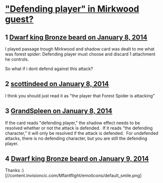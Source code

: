 # [&quot;Defending player&quot; in Mirkwood guest?](https://community.fantasyflightgames.com/topic/96509-defending-player-in-mirkwood-guest/)

## 1 [Dwarf king Bronze beard on January 8, 2014](https://community.fantasyflightgames.com/topic/96509-defending-player-in-mirkwood-guest/?do=findComment&comment=948959)

I played passage trough Mirkwood and shadow card was dealt to me what was forest spider: Defending player must choose and discard 1 attachment he controls.

So what if i dont defend against this attack?

## 2 [scottindeed on January 8, 2014](https://community.fantasyflightgames.com/topic/96509-defending-player-in-mirkwood-guest/?do=findComment&comment=948966)

I think you should just read it as "the player that Forest Spider is attacking"

## 3 [GrandSpleen on January 8, 2014](https://community.fantasyflightgames.com/topic/96509-defending-player-in-mirkwood-guest/?do=findComment&comment=949037)

If the card reads "defending player," the shadow effect needs to be resolved whether or not the attack is defended.  If it reads "the defending character," it will only be resolved if the attack is defended.  For undefended attacks, there is no defending character, but you are still the defending player.

## 4 [Dwarf king Bronze beard on January 9, 2014](https://community.fantasyflightgames.com/topic/96509-defending-player-in-mirkwood-guest/?do=findComment&comment=949629)

Thanks :) [//content.invisioncic.com/Mfantflight/emoticons/default_smile.png]

